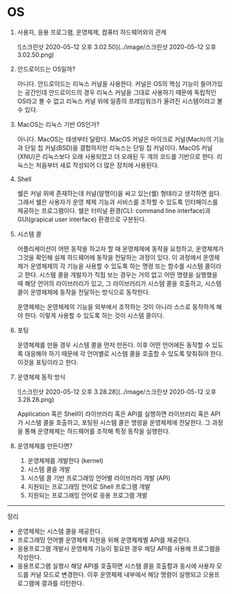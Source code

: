 # OS

1. 사용자, 응용 프로그램, 운영체제, 컴퓨터 하드웨어와의 관계

   ![스크린샷 2020-05-12 오후 3.02.50](../image/스크린샷 2020-05-12 오후 3.02.50.png)

2. 안드로이드는 OS일까?

   아니다. 안드로이드는 리눅스 커널을 사용한다. 커널은 OS의 핵심 기능이 들어가있는 공간인데 안드로이드의 경우 리눅스 커널을 그대로 사용하기 때문에 독립적인 OS라고 볼 수 없고 리눅스 커널 위에 일종의 프레임워크가 올려진 시스템이라고 볼 수 있다.

3. MacOS는 리눅스 기반 OS인가?

   아니다. MacOS는 태생부터 달랐다. MacOS 커널은 마이크로 커널(Mach)의 기능과 단일 칩 커널(BSD)을 결합하지만 리눅스는 단일 칩 커널이다. MacOS 커널(XNU)은 리눅스보다 오래 사용되었고 더 오래된 두 개의 코드를 기반으로 한다. 리눅스는 처음부터 새로 작성되어 더 많은 장치에 사용된다.

4. Shell

   쉘은 커널 위에 존재하는데 커널(알맹이)을 싸고 있는(쉘) 형태라고 생각하면 쉽다. 그래서 쉘은 사용자가 운영 체제 기능과 서비스를 조작할 수 있도록 인터페이스를 제공하는 프로그램이다. 쉘은 터미널 환경(CLI: command line interface)과 GUI(grapical user interface) 환경으로 구분된다.

5. 시스템 콜

   어플리케이션이 어떤 동작을 하고자 할 때 운영체제에 동작을 요청하고, 운영체제가 그것을 확인해 실제 하드웨어에 동작을 전달하는 과정이 있다. 이 과정에서 운영체제가 운영체제의 각 기능을 사용할 수 있도록 하는 명령 또는 함수를 시스템 콜이라고 한다. 시스템 콜을 개발자가 직접 보는 경우는 거의 없고 어떤 명령을 실행했을 때 해당 언어의 라이브러리가 있고, 그 라이브러리가 시스템 콜을 호출하고, 시스템 콜이 운영체제에 동작을 전달하는 방식으로 동작한다.

   운영체제는 운영체제의 기능을 외부에서 조작하는 것이 아니라 스스로 동작하게 해야 한다. 이렇게 사용할 수 있도록 하는 것이 시스템 콜이다.

6. 포팅

   운영체제를 만들 경우 시스템 콜을 먼저 만든다. 이후 어떤 언어에든 동작할 수 있도록 대응해야 하기 때문에 각 언어별로 시스템 콜을 호출할 수 있도록 맞춰줘야 한다. 이것을 포팅이라고 한다.

7. 운영체제 동작 방식

   ![스크린샷 2020-05-12 오후 3.28.28](../image/스크린샷 2020-05-12 오후 3.28.28.png)

   Application 혹은 Shell이 라이브러리 혹은 API를 실행하면 라이브러리 혹은 API가 시스템 콜을 호출하고, 포팅된 시스템 콜은 명령을 운영체제에 전달한다. 그 과정을 통해 운영체제는 하드웨어를 조작해 특정 동작을 실행한다.

8. 운영체제를 만든다면?

   1. 운영체제를 개발한다 (kernel)
   2. 시스템 콜을 개발
   3. 시스템 콜 기반 프로그래밍 언어별 라이브러리 개발 (API)
   4. 지원되는 프로그래밍 언어로 Shell 프로그램 개발
   5. 지원되는 프로그래밍 언어로 응용 프로그램 개발

---

정리

* 운영체제는 시스템 콜을 제공한다.
* 프로그래밍 언어별 운영체제 지원을 위해 운영체제별 API를 제공한다.
* 응용프로그램 개발시 운영체제 기능이 필요한 경우 해당 API를 사용해 프로그램을 작성한다.
* 응용프로그램 실행시 해당 API를 호출하면 시스템 콜을 호출함과 동시에 사용자 모드를 커널 모드로 변경한다. 이후 운영체제 내부에서 해당 명령이 실행되고 으용프로그램에 결과를 리턴한다.